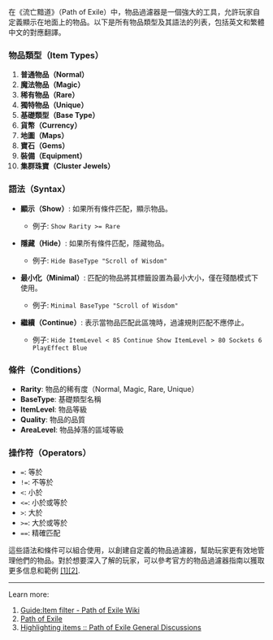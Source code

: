 在《流亡黯道》（Path of Exile）中，物品過濾器是一個強大的工具，允許玩家自定義顯示在地面上的物品。以下是所有物品類型及其語法的列表，包括英文和繁體中文的對應翻譯。

### 物品類型（Item Types）
1. **普通物品（Normal）**
2. **魔法物品（Magic）**
3. **稀有物品（Rare）**
4. **獨特物品（Unique）**
5. **基礎類型（Base Type）**
6. **貨幣（Currency）**
7. **地圖（Maps）**
8. **寶石（Gems）**
9. **裝備（Equipment）**
10. **集群珠寶（Cluster Jewels）**

### 語法（Syntax）
- **顯示（Show）**: 如果所有條件匹配，顯示物品。
  - 例子: `Show Rarity >= Rare`
  
- **隱藏（Hide）**: 如果所有條件匹配，隱藏物品。
  - 例子: `Hide BaseType "Scroll of Wisdom"`
  
- **最小化（Minimal）**: 匹配的物品將其標籤設置為最小大小，僅在殘酷模式下使用。
  - 例子: `Minimal BaseType "Scroll of Wisdom"`
  
- **繼續（Continue）**: 表示當物品匹配此區塊時，過濾規則匹配不應停止。
  - 例子: `Hide ItemLevel < 85 Continue Show ItemLevel > 80 Sockets 6 PlayEffect Blue`

### 條件（Conditions）
- **Rarity**: 物品的稀有度（Normal, Magic, Rare, Unique）
- **BaseType**: 基礎類型名稱
- **ItemLevel**: 物品等級
- **Quality**: 物品的品質
- **AreaLevel**: 物品掉落的區域等級

### 操作符（Operators）
- `=`: 等於
- `!=`: 不等於
- `<`: 小於
- `<=`: 小於或等於
- `>`: 大於
- `>=`: 大於或等於
- `==`: 精確匹配

這些語法和條件可以組合使用，以創建自定義的物品過濾器，幫助玩家更有效地管理他們的物品。對於想要深入了解的玩家，可以參考官方的物品過濾器指南以獲取更多信息和範例 [[1]](https://pathofexile.fandom.com/wiki/Guide:Item_filter)[[2]](https://www.pathofexile.com/item-filter/about).

---
Learn more:
1. [Guide:Item filter - Path of Exile Wiki](https://pathofexile.fandom.com/wiki/Guide:Item_filter)
2. [Path of Exile](https://www.pathofexile.com/item-filter/about)
3. [Highlighting items :: Path of Exile General Discussions](https://steamcommunity.com/app/238960/discussions/0/535152511346975102/)
